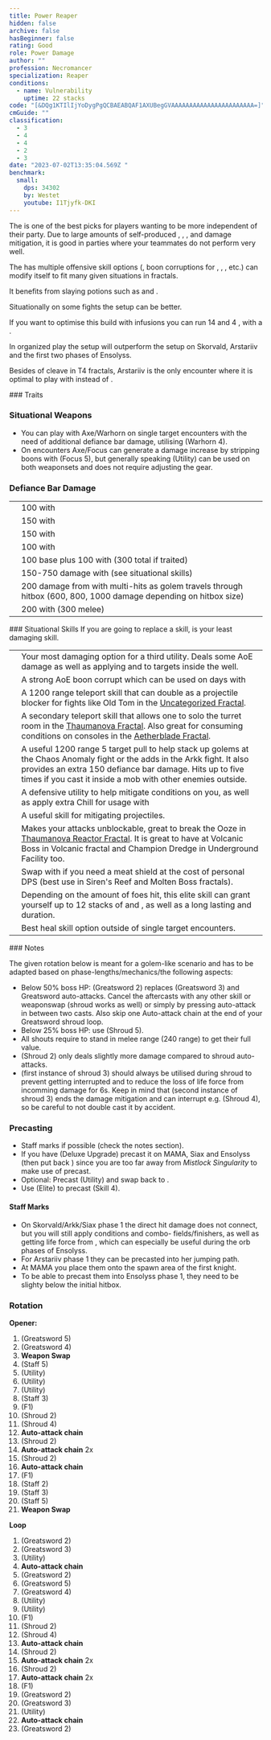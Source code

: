 ```yaml
---
title: Power Reaper
hidden: false
archive: false
hasBeginner: false
rating: Good
role: Power Damage
author: ""
profession: Necromancer
specialization: Reaper
conditions:
  - name: Vulnerability
    uptime: 22 stacks
code: "[&DQg1KTIlIjYoDygPgQCBAEABQAF1AXUBegGVAAAAAAAAAAAAAAAAAAAAAAA=]"
cmGuide: ""
classification:
  - 3
  - 4
  - 4
  - 2
  - 3
date: "2023-07-02T13:35:04.569Z "
benchmark:
  small:
    dps: 34302
    by: Westet
    youtube: I1Tjyfk-DKI
---
```

The <Specialization name="Reaper" text="Power Reaper"/> is one of the best picks for players wanting to be more independent of their party. Due to large amounts of self-produced <Condition name="Vulnerability"/>, <Boon name="Quickness"/>, <Boon name="Might"/>, <Boon name="Stability"/> and damage mitigation, it is good in parties where your teammates do not perform very well.

The <Specialization name="Reaper" text="Power Reaper" /> has multiple offensive skill
options (<Control name="Pull" />, boon corruptions for <Instability name="No Pain, No Gain" />
, <Condition name="Blinded" />, <Condition name="Immobile" />, etc.) <Specialization
  name="Reaper"
  text="Power Reaper"
/> can modify itself to fit many given situations in fractals.

It benefits from slaying potions such as <Item id="50082"/> and <Item name="Impact" type="Sigil"/>.

<Divider text="Equipment" />    

<CharacterWithAr>
<Character title="Eagle Runes" gear='{"attributes":{"profession":"Necromancer","specialization":"Reaper","data":{"Health":23812,"Armor":2192,"Power":3694,"Precision":2153,"Toughness":1225,"Vitality":1460,"Ferocity":1255,"Condition Damage":500,"Expertise":0,"Concentration":225,"Healing Power":0,"Agony Resistance":150,"Condition Duration":0,"Boon Duration":0.15,"Critical Chance":0.999047619047619,"Critical Damage":2.336666666666667,"Power Coefficient":1493,"Power2 Coefficient":2322,"Burning Coefficient":0,"Bleeding Coefficient":0.72,"Poison Coefficient":2.18,"Torment Coefficient":0,"Confusion Coefficient":0,"Flat DPS":0,"Siphon Base Coefficient":139.75,"Alternative Ferocity":300,"Alternative Power":3694,"Alternative Critical Chance":0.999047619047619,"Alternative Critical Damage":2.536666666666667,"Effective Power":24664.232906896337,"NonCrit Effective Power":10561.060187225627,"Power DPS":14179.322190988152,"Alternative Effective Power":30789.089588020157,"Power2 DPS":27528.78938135649,"Siphon DPS":153.72500000000002,"Bleeding Damage":81.25,"Bleeding Stacks":0.72,"Bleeding DPS":58.5,"Burning Damage":325.78125,"Burning Stacks":0,"Burning DPS":0,"Confusion Damage":102.03125,"Confusion Stacks":0,"Confusion DPS":0,"Poison Damage":99.21875,"Poison Stacks":2.18,"Poison DPS":216.29687500000003,"Torment Damage":120,"Torment Stacks":0,"Torment DPS":0,"Damage":42136.63344734464,"Effective Health":103872445.77114429,"Survivability":52807.54741796863,"Effective Healing":390,"Healing":390}},"armor":{"weight":"Light","helmAffix":"Assassin","helmRuneId":24723,"helmRune":"Eagle","helmRuneCount":6,"helmInfusionId":37131,"shouldersAffix":"Berserker","shouldersRuneId":24723,"shouldersRune":"Eagle","shouldersRuneCount":6,"shouldersInfusionId":37131,"coatAffix":"Berserker","coatRuneId":24723,"coatRune":"Eagle","coatRuneCount":6,"coatInfusionId":37131,"glovesAffix":"Berserker","glovesRuneId":24723,"glovesRune":"Eagle","glovesRuneCount":6,"glovesInfusionId":37131,"leggingsAffix":"Berserker","leggingsRuneId":24723,"leggingsRune":"Eagle","leggingsRuneCount":6,"leggingsInfusionId":37131,"bootsAffix":"Berserker","bootsRuneId":24723,"bootsRune":"Eagle","bootsRuneCount":6,"bootsInfusionId":37131},"weapon":{"weapon1MainId":30689,"weapon1MainType":"Greatsword","weapon1MainSigil1Id":24615,"weapon1MainAffix":"Berserker","weapon1MainInfusion1Id":37131,"weapon1MainInfusion2Id":37131,"weapon1MainSigil2Id":24868,"weapon2MainId":30698,"weapon2MainType":"Staff","weapon2MainSigil1Id":24615,"weapon2MainAffix":"Berserker","weapon2MainInfusion1Id":37131,"weapon2MainInfusion2Id":37131,"weapon2MainSigil2Id":24868},"backAndTrinket":{"backItemAffix":"Berserker","backItemInfusion1Id":37131,"backItemInfusion2Id":37131,"amuletAffix":"Berserker","ring1Affix":"Berserker","ring1Infusion1Id":37131,"ring1Infusion2Id":37131,"ring1Infusion3Id":37131,"ring2Affix":"Berserker","ring2Infusion1Id":37131,"ring2Infusion2Id":37131,"ring2Infusion3Id":37131,"accessory1Affix":"Berserker","accessory1InfusionId":37131,"accessory2Affix":"Berserker","accessory2InfusionId":37131},"consumables":{"foodId":91805,"utilityId":77569},"skills":{"healId":10547,"utility1Id":10546,"utility2Id":10607,"utility3Id":29414,"eliteId":10646},"assumedBuffs":{"value":[{"id":"might","type":"Boon"},{"id":"fury","type":"Boon"},{"id":"protection","type":"Boon"},{"id":"vulnerability","type":"Condition"},{"id":"jade-bot","gw2id":96613,"type":"Item"},{"id":"omnipotion","gw2id":79722,"type":"Item"}]},"traits":{"selection":[[914,829,853],[875,894,893],[2020,1969,2021]],"lines":[53,50,34]}}'>


Situationally on some fights the <Item id="24836"/> setup can be better.

If you want to optimise this build with infusions you can run 14 <Item name="Mighty +9 Agony Infusion"/> and 4 <Item name="Precise +9 Agony Infusion"/>, with a <Item id="48081" text="Berserkers Helm"/>.

</Character>
<Character title="Scholar Runes" gear='{"attributes":{"profession":"Necromancer","specialization":"Reaper","data":{"Health":23812,"Armor":2192,"Power":3692,"Precision":2155,"Toughness":1225,"Vitality":1460,"Ferocity":1255,"Condition Damage":500,"Expertise":0,"Concentration":225,"Healing Power":0,"Agony Resistance":150,"Condition Duration":0,"Boon Duration":0.15,"Critical Chance":1,"Critical Damage":2.336666666666667,"Power Coefficient":1493,"Power2 Coefficient":2322,"Burning Coefficient":0,"Bleeding Coefficient":0.72,"Poison Coefficient":2.18,"Torment Coefficient":0,"Confusion Coefficient":0,"Flat DPS":0,"Siphon Base Coefficient":139.75,"Alternative Ferocity":300,"Alternative Power":3692,"Alternative Critical Chance":1,"Alternative Critical Damage":2.536666666666667,"Effective Power":24664.316352713544,"NonCrit Effective Power":10555.342233686251,"Power DPS":14179.370163496851,"Alternative Effective Power":30791.69251936841,"Power2 DPS":27531.116684625897,"Siphon DPS":153.72500000000002,"Bleeding Damage":81.25,"Bleeding Stacks":0.72,"Bleeding DPS":58.5,"Burning Damage":325.78125,"Burning Stacks":0,"Burning DPS":0,"Confusion Damage":102.03125,"Confusion Stacks":0,"Confusion DPS":0,"Poison Damage":99.21875,"Poison Stacks":2.18,"Poison DPS":216.29687500000003,"Torment Damage":120,"Torment Stacks":0,"Torment DPS":0,"Damage":42139.008723122744,"Effective Health":103872445.77114429,"Survivability":52807.54741796863,"Effective Healing":390,"Healing":390}},"armor":{"weight":"Light","helmAffix":"Assassin","helmRuneId":24836,"helmRune":"Scholar","helmRuneCount":6,"helmInfusionId":37131,"shouldersAffix":"Berserker","shouldersRuneId":24836,"shouldersRune":"Scholar","shouldersRuneCount":6,"shouldersInfusionId":37131,"coatAffix":"Berserker","coatRuneId":24836,"coatRune":"Scholar","coatRuneCount":6,"coatInfusionId":37131,"glovesAffix":"Berserker","glovesRuneId":24836,"glovesRune":"Scholar","glovesRuneCount":6,"glovesInfusionId":37131,"leggingsAffix":"Berserker","leggingsRuneId":24836,"leggingsRune":"Scholar","leggingsRuneCount":6,"leggingsInfusionId":37131,"bootsAffix":"Berserker","bootsRuneId":24836,"bootsRune":"Scholar","bootsRuneCount":6,"bootsInfusionId":37131},"weapon":{"weapon1MainId":30689,"weapon1MainType":"Greatsword","weapon1MainSigil1Id":24615,"weapon1MainAffix":"Assassin","weapon1MainInfusion1Id":37131,"weapon1MainInfusion2Id":37131,"weapon1MainSigil2Id":24868,"weapon2MainId":30698,"weapon2MainType":"Staff","weapon2MainSigil1Id":24615,"weapon2MainAffix":"Assassin","weapon2MainInfusion1Id":37131,"weapon2MainInfusion2Id":37131,"weapon2MainSigil2Id":24868},"backAndTrinket":{"backItemAffix":"Assassin","backItemInfusion1Id":37131,"backItemInfusion2Id":37131,"amuletAffix":"Berserker","ring1Affix":"Assassin","ring1Infusion1Id":37131,"ring1Infusion2Id":37131,"ring1Infusion3Id":37131,"ring2Affix":"Assassin","ring2Infusion1Id":37131,"ring2Infusion2Id":37131,"ring2Infusion3Id":37131,"accessory1Affix":"Berserker","accessory1InfusionId":37131,"accessory2Affix":"Berserker","accessory2InfusionId":37131},"consumables":{"foodId":91805,"utilityId":77569},"skills":{"healId":10547,"utility1Id":10546,"utility2Id":10607,"utility3Id":29414,"eliteId":10646},"assumedBuffs":{"value":[{"id":"might","type":"Boon"},{"id":"fury","type":"Boon"},{"id":"protection","type":"Boon"},{"id":"vulnerability","type":"Condition"},{"id":"jade-bot","gw2id":96613,"type":"Item"},{"id":"omnipotion","gw2id":79722,"type":"Item"}]},"traits":{"selection":[[914,829,853],[875,894,893],[2020,1969,2021]],"lines":[53,50,34]}}'>

In organized play the <Item id="24836"/> setup will outperform the <Item id="24723"/> setup on Skorvald, Arstariiv and the first two phases of Ensolyss.

Besides of cleave in T4 fractals, Arstariiv is the only encounter where it is optimal to play with <Item id="24618"/> instead of <Item id="24868"/>. 

</Character>
</CharacterWithAr>

<Divider text="Build" />  

<Grid>
<GridItem sm="7">
### Traits

<Traits traits1Id="53" traits1="Spite" traits1SelectedIds="914,829,853" traits2Id="50" traits2="Soul Reaping" traits2SelectedIds="898,894,893" traits3Id="34" traits3="Reaper" traits3SelectedIds="2020,1969,2021"/>

### Situational Weapons

- You can play with Axe/Warhorn on single target encounters with the need of additional defiance bar damage, utilising  <Skill name="Wail of Doom" /> (Warhorn 4).
- On <Instability name="No Pain, No Gain" /> encounters Axe/Focus can generate a damage increase by stripping boons with  <Skill name="Spinal Shivers" /> (Focus 5), but generally speaking <Skill name="Corrupt Boon" /> (Utility) can be used on both weaponsets and does not require adjusting the gear.

### Defiance Bar Damage

|                                                                        |                                                                            |
| ---------------------------------------------------------------------- | -------------------------------------------------------------------------- |
| <Skill name="Terrify"/>                         | 100 with <Condition name="Fear"/>                                          |
| <Skill name="Executioners Scythe"/>             | 150 with <Control name="Stun"/> 
| <Skill name="Grasping Darkness"/>               | 150 with <Control name="Pull"/>
| <Skill name="Reaper's Mark"/>                   | 100 with <Condition name="Fear"/>
| <Skill name="Wail of Doom"/>                    | 100 base plus 100 with <Condition name="Fear"/> (300 total if traited)   |
| <Skill name="Spectral Grasp"/>                    | 150-750 damage with <Control name="Pull"/> (see situational skills)   |
| <Skill name="Charge" profession="necromancer"/> | 200 damage from <Effect name="knockdown"/> with multi-hits as golem travels through hitbox (600, 800, 1000 damage depending on hitbox size)  |
| <Skill name="Chilled to the Bone!"/>             | 200 with <Control name="Stun"/> (300 melee)


</GridItem>

<GridItem sm="5">
### Situational Skills

<Warning>
  If you are going to replace a skill, <Skill name="Well of Darkness" /> is your
  least damaging skill.
</Warning>

|                                                               |                                                                                                                                                                                                                                                      |
|---------------------------------------------------------------|------------------------------------------------------------------------------------------------------------------------------------------------------------------------------------------------------------------------------------------------------|
| <Skill name="Well of Darkness" size="big" disableText/>       | Your most damaging option for a third utility. Deals some AoE damage as well as applying <Condition name="Blinded" text="Blind"/> and <Condition name="Chilled" text="Chill"/> to targets inside the well.                                           |
| <Skill name="Well of Corruption" size="big" disableText/>     | A strong AoE boon corrupt which can be used on days with<Instability name="No Pain, No Gain" />                                                                                                                                                      |
| <Skill name="Summon flesh Wurm" size="big" disableText/>      | A 1200 range teleport skill that can double as a projectile blocker for fights like Old Tom in the [Uncategorized Fractal](/fractals/uncategorized).                                                                                                 |
| <Skill name="Spectral Walk " size="big" disableText/>         | A secondary teleport skill that allows one to solo the turret room in the [Thaumanova Fractal](/fractals/thaumanova-reactor). Also great for consuming conditions on consoles in the [Aetherblade Fractal](/fractals/aetherblade).                   |
| <Skill name="Spectral Grasp" size="big" disableText/>         | A useful 1200 range 5 target pull to help stack up golems at the Chaos Anomaly fight or the adds in the Arkk fight. It also provides an extra 150 defiance bar damage. Hits up to five times if you cast it inside a mob with other enemies outside. |
| <Skill name="Suffer" size="big" disableText/>                 | A defensive utility to help mitigate conditions on you, as well as apply extra Chill for usage with <Trait name="Cold Shoulder"/>                                                                                                                    |
| <Skill name="Corrosive Poison Cloud" size="big" disableText/> | A useful skill for mitigating projectiles.                                                                                                                                                                                                           |
| <Skill name="Nothing Can Save You" size="big" disableText/>   | Makes your attacks unblockable, great to break the Ooze in [Thaumanova Reactor Fractal](/fractals/thaumanova-reactor). It is great to have at Volcanic Boss in Volcanic fractal and Champion Dredge in Underground Facility too.                     |
| <Skill name="Rise!" size="big" disableText/>                  | Swap with <Skill name="Well of Darkness"/> if you need a meat shield at the cost of personal DPS (best use in Siren's Reef and Molten Boss fractals).                                                                                                |
| <Skill name="Chilled to the Bone!" size="big" disableText/>   | Depending on the amount of foes hit, this elite skill can grant yourself up to 12 stacks of <Boon name="Stability"/> and <Boon name="Might"/>, as well as a long lasting <Boon name="Quickness"/> and <Boon name="Fury"/> duration.                  |
| <Skill name="Your Soul is mine!" size="big" disableText/>   | Best heal skill option outside of single target encounters.                  |

</GridItem>
</Grid>

<Divider text="Rotation / Skill Usage" />
### Notes

The given rotation below is meant for a golem-like scenario and has to be adapted based on phase-lengths/mechanics/the following aspects: 
- Below 50% boss HP: <Skill name="Gravedigger" /> (Greatsword 2) replaces  <Skill name="Death Spiral" /> (Greatsword 3) and Greatsword auto-attacks. 
 Cancel the aftercasts with any other skill or weaponswap (shroud works as well) or simply by pressing auto-attack in between two casts. Also skip one Auto-attack chain at the end of your Greatsword shroud loop.
- Below 25% boss HP: use <Skill name="Executioner's Scythe" /> (Shroud 5).
- All shouts require to stand in melee range (240 range) to get their full value.
- <Skill name="Deaths Charge" /> (Shroud 2) only deals slightly more damage compared to shroud auto-attacks.
- <Skill name="Infusing Terror" /> (first instance of shroud 3) should always be utilised during shroud to prevent getting interrupted and to reduce the loss of life force from incomming damage for 6s. 
Keep in mind that <Skill name="Terrify" /> (second instance of shroud 3) ends the damage mitigation and can interrupt e.g. <Skill name="Soul Spiral" /> (Shroud 4), so be careful to not double cast it by accident.

### Precasting

- Staff marks if possible (check the notes section).
- If you have <Skill name="Mistfire Wolf" /> (Deluxe Upgrade) precast it on MAMA, Siax and Ensolyss (then put back <Skill name="Lich Form"/>) since you are too far away from _Mistlock Singularity_ to make use of <Skill name="Lich Form" disableText/> precast.
- Optional: Precast <Skill name="Rise" /> (Utility) and swap back to <Skill name="You are all Weaklings!" />.
- Use <Skill name="Lich Form"/> (Elite) to precast <Skill id="10636"/> (Skill 4).

#### Staff Marks

- On Skorvald/Arkk/Siax phase 1 the direct hit damage does not connect, but you will still apply conditions and combo- fields/finishers, as well as getting life force from <Trait name="Soul Marks"/>, which can especially be useful during the orb phases of Ensolyss.
- For Arstariiv phase 1 they can be precasted into her jumping path.
- At MAMA you place them onto the spawn area of the first knight.
- To be able to precast them into Ensolyss phase 1, they need to be slighty below the initial hitbox.

### Rotation
<Grid>
<GridItem sm="7">

**Opener:**

1. <Skill name="Grasping Darkness" /> (Greatsword 5)
2. <Skill name="Nightfall" /> (Greatsword 4)
3. **Weapon Swap**
4. <Skill name="Reaper's Mark" /> (Staff 5)
5. <Skill name="Well of Darkness" /> (Utility)
6. <Skill name="Well of Suffering" /> (Utility)
7. <Skill name="You are all Weaklings!" /> (Utility)
8. <Skill name="Chillblains" /> (Staff 3)
9. <Skill name="Reapers Shroud" /> (F1)
10. <Skill name="Deaths Charge" /> (Shroud 2)
11. <Skill name="Soul Spiral" /> (Shroud 4)
12. **Auto-attack chain**
13. <Skill name="Deaths Charge" /> (Shroud 2)
14.  **Auto-attack chain** 2x
15.  <Skill name="Deaths Charge" /> (Shroud 2)
16.  **Auto-attack chain**
17. <Skill name="Exit Reapers Shroud" /> (F1)
18.  <Skill name="Mark of Blood" /> (Staff 2)
19. <Skill name="Chillblains" /> (Staff 3)
20. <Skill name="Reaper's Mark" /> (Staff 5)
21. **Weapon Swap**

</GridItem>
<GridItem sm="5">

**Loop**

1. <Skill name="Gravedigger" /> (Greatsword 2)
2. <Skill name="Death Spiral" /> (Greatsword 3)
3. <Skill name="You are all Weaklings!" /> (Utility)
4. **Auto-attack chain**
5. <Skill name="Gravedigger" /> (Greatsword 2)
6. <Skill name="Grasping Darkness" /> (Greatsword 5)
7. <Skill name="Nightfall" /> (Greatsword 4)
8. <Skill name="Well of Darkness" /> (Utility)
9. <Skill name="Well of Suffering" /> (Utility)
10. <Skill name="Reapers Shroud" /> (F1)
11. <Skill name="Deaths Charge" /> (Shroud 2)
12. <Skill name="Soul Spiral" /> (Shroud 4)
13. **Auto-attack chain**
14. <Skill name="Deaths Charge" /> (Shroud 2)
15.  **Auto-attack chain** 2x
16.  <Skill name="Deaths Charge" /> (Shroud 2)
17.  **Auto-attack chain** 2x
18. <Skill name="Exit Reapers Shroud" /> (F1)
19. <Skill name="Gravedigger" /> (Greatsword 2)
20. <Skill name="Death Spiral" /> (Greatsword 3)
21. <Skill name="You are all Weaklings!" /> (Utility)
22. **Auto-attack chain**
23. <Skill name="Gravedigger" /> (Greatsword 2)

</GridItem>
</Grid>
